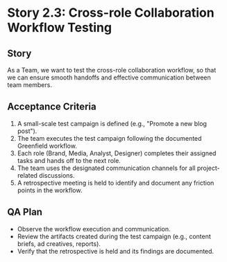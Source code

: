# Story 2.3: Cross-role Collaboration Workflow Testing

## Story

As a Team, we want to test the cross-role collaboration workflow, so that we can ensure smooth handoffs and effective communication between team members.

## Acceptance Criteria

1. A small-scale test campaign is defined (e.g., "Promote a new blog post").
2. The team executes the test campaign following the documented Greenfield workflow.
3. Each role (Brand, Media, Analyst, Designer) completes their assigned tasks and hands off to the next role.
4. The team uses the designated communication channels for all project-related discussions.
5. A retrospective meeting is held to identify and document any friction points in the workflow.

## QA Plan

- Observe the workflow execution and communication.
- Review the artifacts created during the test campaign (e.g., content briefs, ad creatives, reports).
- Verify that the retrospective is held and its findings are documented.
